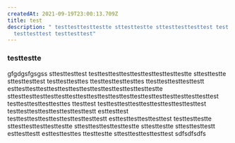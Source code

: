 ```yaml
---
createdAt: 2021-09-19T23:00:13.709Z
title: test
description: " testtesttesttestte sttesttestte sttesttesttesttest test
  testtesttest testtesttest"
---
```

### testtestte



gfgdgsfgsgss sttesttesttest testtesttesttesttesttesttesttesttestte sttesttestte sttesttesttest testtesttesttes ttesttesttesttesttes ttesttesttesttesttestt esttesttesttesttesttesttesttesttesttesttesttesttesttestte  sttesttesttesttesttesttesttesttesttesttesttesttesttesttesttesttesttesttesttest testtesttesttesttesttes ttesttest testtesttesttesttesttesttesttesttesttest testtesttesttesttesttesttesttestt esttesttest testtesttesttesttesttesttesttesttestt esttesttesttesttesttest testtesttestte sttesttesttesttesttestte sttesttesttesttesttestte sttesttestte sttesttesttestt esttesttestt esttesttesttes ttesttestte sttesttesttesttesttest sdfsdfsdfs